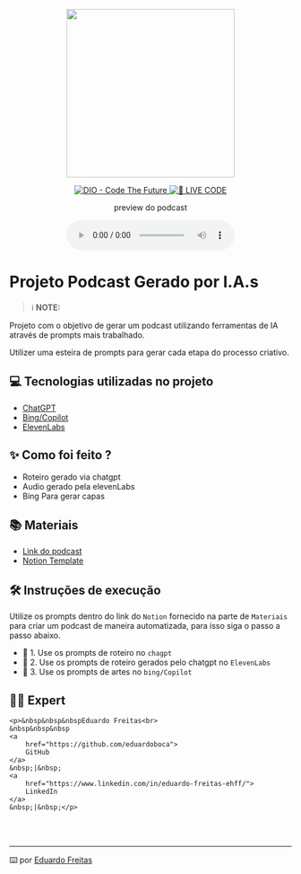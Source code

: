 <p align="center">
<img 
    src="./assets/cover.png"
    width="300"
/>
</p>

<p align="center">
<a href="https://dio.me/">
    <img 
        src="https://img.shields.io/badge/DIO-Code_The_Future-28DA77?logo=youtube" 
        alt="DIO - Code The Future">
</a>
<a href="https://dio.me/">
<img 
    src="https://img.shields.io/badge/🔴_LIVE_CODE-FF5E72" 
    alt="🔴 LIVE CODE">
</a>
</p>

<p align="center">
    preview do podcast
</p>

<div align="center">
    <audio src="output/podcast_editado.MP3" controls title="Podcast editado"></audio>
</div>

# Projeto Podcast Gerado por I.A.s


 > ℹ️ **NOTE:** 

Projeto com o objetivo de gerar um podcast utilizando ferramentas de IA através de prompts mais trabalhado.

Utilizer uma esteira de prompts para gerar cada etapa do processo criativo.

## 💻 Tecnologias utilizadas no projeto

- [ChatGPT](https://chat.openai.com/) 
- [Bing/Copilot](https://www.bing.com/chat/)
- [ElevenLabs](https://beta.elevenlabs.io/)

## ✨ Como foi feito ?

- Roteiro gerado via chatgpt
- Audio gerado pela elevenLabs
- Bing Para gerar capas

## 📚 Materiais

- [Link do podcast](https://soundcloud.com/eduardo-freitas-713454854/youtubeclipper-a-python-tool-for-effortless-clipping-of-youtube-videos)
- [Notion Template](https://helpful-jump-17b.notion.site/PAS-Podcast-AI-Studio-210489e15d7a4a73b743bb159e45d06f?pvs=4)


## 🛠️ Instruções de execução

Utilize os prompts dentro do link do `Notion` fornecido na parte de `Materiais` para criar um podcast de maneira automatizada, para isso siga o passo a passo abaixo.

- 🤖 1. Use os prompts de roteiro no `chagpt`
- 🤖 2. Use os prompts de roteiro gerados pelo chatgpt no  `ElevenLabs`
- 🤖 3. Use os prompts de artes no `bing/Copilot`

## 👨‍💻 Expert

<p>

    <p>&nbsp&nbsp&nbspEduardo Freitas<br>
    &nbsp&nbsp&nbsp
    <a 
        href="https://github.com/eduardoboca">
        GitHub
    </a>
    &nbsp;|&nbsp;
    <a 
        href="https://www.linkedin.com/in/eduardo-freitas-ehff/">
        LinkedIn
    </a>
    &nbsp;|&nbsp;</p>
</p>
<br/><br/>
<p>

---

⌨️ por [Eduardo Freitas](https://github.com/eduardoboca)
